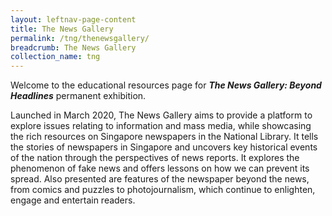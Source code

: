 ```yaml
---
layout: leftnav-page-content
title: The News Gallery
permalink: /tng/thenewsgallery/
breadcrumb: The News Gallery
collection_name: tng
---
```


Welcome to the educational resources page for ***The News Gallery: Beyond Headlines*** permanent exhibition. 

Launched in March 2020, The News Gallery aims to provide a platform to explore issues relating to information and mass media, while showcasing the rich resources on Singapore newspapers in the National Library. It tells the stories of newspapers in Singapore and uncovers key historical events of the nation through the perspectives of news reports. It explores the phenomenon of fake news and offers lessons on how we can prevent its spread. Also presented are features of the newspaper beyond the news, from comics and puzzles to photojournalism, which continue to enlighten, engage and entertain readers. 

